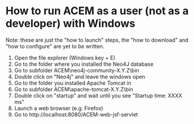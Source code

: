 How to run ACEM as a user (not as a developer) with Windows
===========================================================

Note: these are just the "how to launch" steps, the "how to download" and "how to configure" are yet to be written.

1. Open the file explorer (Windows key + E)
2. Go to the folder where you installed the Neo4J database
3. Go to subfolder ACEM\neo4j-community-X.Y.Z\bin
4. Double click on "Neo4j" and leave the windows open
5. Go to the folder you installed Apache Tomcat in
6. Go to subfolder ACEM\apache-tomcat-X.Y.Z\bin
7. Double click on "startup" and wait until you see "Startup time: XXXX ms"
8. Launch a web browser (e.g. Firefox)
9. Go to http://localhost:8080/ACEM-web-jsf-servlet
